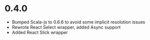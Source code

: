 # 0.4.0
* Bumped Scala-js to 0.6.6 to avoid some implicit resolution issues
* Rewrote React Select wrapper, added Async support
* Added React Slick wrapper
